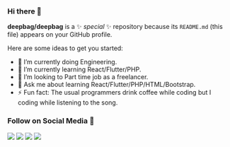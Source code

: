 ### Hi there 👋

**deepbag/deepbag** is a ✨ _special_ ✨ repository because its `README.md` (this file) appears on your GitHub profile.

Here are some ideas to get you started:

- 🔭 I’m currently doing Engineering.
- 🌱 I’m currently learning React/Flutter/PHP.
- 👯 I’m looking to Part time job as a freelancer.
- 💬 Ask me about learning React/Flutter/PHP/HTML/Bootstrap.
- ⚡ Fun fact: The usual programmers drink coffee while coding but I coding while listening to the song.

### Follow on Social Media 👋
[<img src="https://img.shields.io/badge/twitter-%231DA1F2.svg?&style=for-the-badge&logo=twitter&logoColor=white" />](https://twitter.com/erdeepbag) [<img src="https://img.shields.io/badge/linkedin-%230077B5.svg?&style=for-the-badge&logo=linkedin&logoColor=white" />](https://www.linkedin.com/in/deep-bag-360764170/) [<img src = "https://img.shields.io/badge/instagram-%23E4405F.svg?&style=for-the-badge&logo=instagram&logoColor=white">](https://www.instagram.com/er.deepbag/) [<img src = "https://img.shields.io/badge/facebook-%231877F2.svg?&style=for-the-badge&logo=facebook&logoColor=white">](https://www.facebook.com/deep.bagh.509/)

